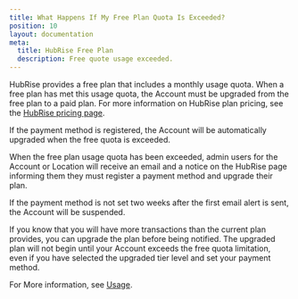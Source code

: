 ```yaml
---
title: What Happens If My Free Plan Quota Is Exceeded?
position: 10
layout: documentation
meta:
  title: HubRise Free Plan
  description: Free quote usage exceeded.
---
```


HubRise provides a free plan that includes a monthly usage quota. When a free plan has met this usage quota, the Account must be upgraded from the free plan to a paid plan. For more information on HubRise plan pricing, see the [HubRise pricing page](/pricing).

If the payment method is registered, the Account will be automatically upgraded when the free quota is exceeded.

When the free plan usage quota has been exceeded, admin users for the Account or Location will receive an email and a notice on the HubRise page informing them they must register a payment method and upgrade their plan.

If the payment method is not set two weeks after the first email alert is sent, the Account will be suspended.

If you know that you will have more transactions than the current plan provides, you can upgrade the plan before being notified. The upgraded plan will not begin until your Account exceeds the free quota limitation, even if you have selected the upgraded tier level and set your payment method.

For More information, see [Usage](/docs/usage-plan/).